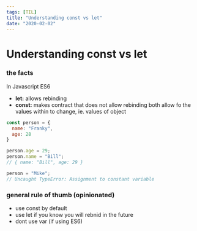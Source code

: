 ```yaml
---
tags: [TIL]
title: "Understanding const vs let"
date: "2020-02-02"
---
```

# Understanding const vs let

### the facts

In Javascript ES6

- **let:** allows rebinding
- **const:** makes contract that does not allow rebinding
both allow fo the values within to change, ie. values of object

```javascript
const person = {
  name: "Franky",
  age: 28
}

person.age = 29;
person.name = "Bill";
// { name: "Bill", age: 29 }

person = "Mike";
// Uncaught TypeError: Assignment to constant variable
```



### general rule of thumb (opinionated)

- use const by default
- use let if you know you will rebnid in the future
- dont use var (if using ES6)